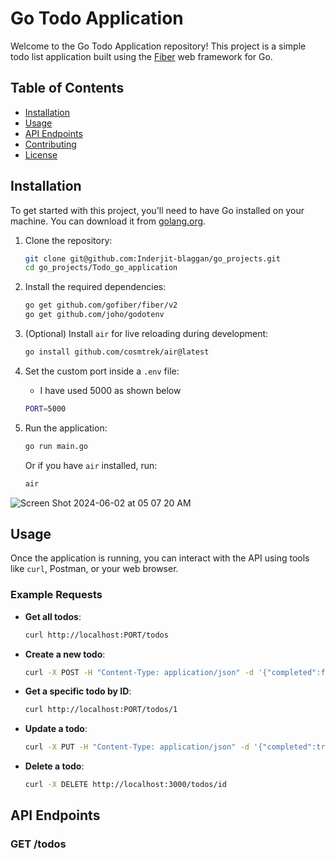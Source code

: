 # Go Todo Application

Welcome to the Go Todo Application repository! This project is a simple todo list application built using the [Fiber](https://gofiber.io/) web framework for Go.

## Table of Contents

- [Installation](#installation)
- [Usage](#usage)
- [API Endpoints](#api-endpoints)
- [Contributing](#contributing)
- [License](#license)

## Installation

To get started with this project, you'll need to have Go installed on your machine. You can download it from [golang.org](https://golang.org/dl/).

1. Clone the repository:

    ```sh
    git clone git@github.com:Inderjit-blaggan/go_projects.git
    cd go_projects/Todo_go_application
    ```

2. Install the required dependencies:

    ```sh
    go get github.com/gofiber/fiber/v2
    go get github.com/joho/godotenv
    ```

3. (Optional) Install `air` for live reloading during development:

    ```sh
    go install github.com/cosmtrek/air@latest
    ```
4. Set the custom port inside a `.env` file:
   - I have used 5000 as shown below
   
    ```sh
    PORT=5000
    ```

5. Run the application:

    ```sh
    go run main.go
    ```

    Or if you have `air` installed, run:

    ```sh
    air
    ```
![Screen Shot 2024-06-02 at 05 07 20 AM](https://github.com/Inderjit-blaggan/go_projects/assets/73047852/4f5f7d91-80fa-4ca7-8848-9d202a2d1b7a)

## Usage

Once the application is running, you can interact with the API using tools like `curl`, Postman, or your web browser.

### Example Requests

- **Get all todos**:

    ```sh
    curl http://localhost:PORT/todos
    ```

- **Create a new todo**:

    ```sh
    curl -X POST -H "Content-Type: application/json" -d '{"completed":false,"body":"Learn Go Fiber"}' http://localhost:PORT/todos
    ```

- **Get a specific todo by ID**:

    ```sh
    curl http://localhost:PORT/todos/1
    ```

- **Update a todo**:

    ```sh
    curl -X PUT -H "Content-Type: application/json" -d '{"completed":true,"body":"Learn Go Fiber Updated"}' http://localhost:PORT/todos/1
    ```

- **Delete a todo**:

    ```sh
    curl -X DELETE http://localhost:3000/todos/id
    ```

## API Endpoints

### GET /todos

